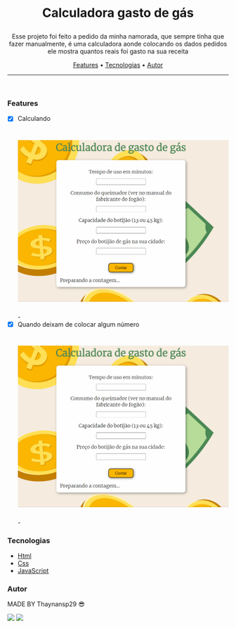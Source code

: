 # <p align="center"> Calculadora gasto de gás</p>

<p align="center"> Esse projeto foi feito a pedido da minha namorada, que sempre tinha que fazer manualmente, é uma calculadora aonde colocando os dados pedidos ele mostra quantos reais foi gasto na sua receita</p>

<p align="center">
 <a href="#features">Features</a> •
 <a href="#tecnologias">Tecnologias</a> •
 <a href="#autor">Autor</a>
</p>

---

<br>

### Features

- [x] Calculando <h1 align="center"> <img alt="calculating" title="calculating" src="./gifs/accept.gif"></h1>-
- [x] Quando deixam de colocar algum número <h1 align="center"> <img alt="ERRO" title="ERRO" src="./gifs/ERRO.gif"></h1>-

### Tecnologias

- [Html](https://www.w3schools.com/html/default.asp)
- [Css](https://www.w3schools.com/css/default.asp)
- [JavaScript](https://www.w3schools.com/js)

### Autor

MADE BY Thaynansp29 😎

<a href = "mailto:thaynansp29@hotmail.com"><img src="https://img.shields.io/badge/Gmail-D14836?style=for-the-badge&logo=gmail&logoColor=white" target="_blank"></a>
<a href = "https://www.linkedin.com/in/thaynansp"> <img src="https://img.shields.io/badge/LinkedIn-0077B5?style=for-the-badge&logo=linkedin&logoColor=white"  target="_blank"></img></a>
